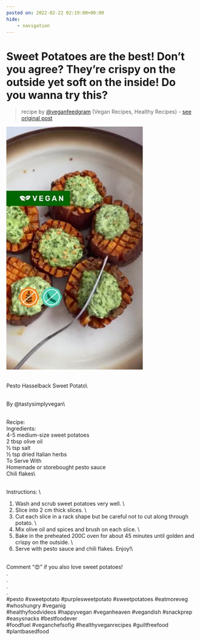 ```yaml
---
posted on: 2022-02-22 02:19:00+00:00
hide:
    - navigation
---
```


# Sweet Potatoes are the best! Don’t you agree? They’re crispy on the outside yet soft on the inside! Do you wanna try this? 

> recipe by [@veganfeedgram](https://www.instagram.com/veganfeedgram/) 
(Vegan Recipes, Healthy Recipes) - [see original post](https://instagram.com/p/CaQzYdclo7H)

![](../img/veganfeedgram_22-02-2022_0202.png)


\
Pesto Hasselback Sweet Potato\

\
By @tastysimplyvegan\

\
Recipe:
\
Ingredients:
\
4-5 medium-size sweet potatoes
\
2 tbsp olive oil
\
½ tsp salt
\
½ tsp dried Italian herbs
\
To Serve With
\
Homemade or storebought pesto sauce
\
Chili flakes\

\
Instructions:
\
1. Wash and scrub sweet potatoes very well.
\
2. Slice into 2 cm thick slices.
\
3. Cut each slice in a rack shape but be careful not to cut along through potato.
\
4. Mix olive oil and spices and brush on each slice.
\
5. Bake in the preheated 200C oven for about 45 minutes until golden and crispy on the outside.
\
6. Serve with pesto sauce and chili flakes. Enjoy!\

\
Comment “😍” if you also love sweet potatoes!
\
.
\
.
\
.
\
.
\
\#pesto \#sweetpotato \#purplesweetpotato \#sweetpotatoes \#eatmoreveg \#whoshungry \#veganig
\
\#healthyfoodvideos \#happyvegan \#veganheaven \#vegandish \#snackprep \#easysnacks \#bestfoodever
\
\#foodfuel \#veganchefsofig \#healthyveganrecipes \#guiltfreefood \#plantbasedfood 